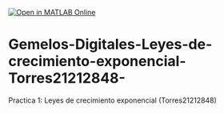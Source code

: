 [![Open in MATLAB Online](https://www.mathworks.com/images/responsive/global/open-in-matlab-online.svg)](https://matlab.mathworks.com/open/github/v1?repo=4l3xand3r-ia/Gemelos-Digitales-Leyes-de-crecimiento-exponencial-Torres21212848-)
# Gemelos-Digitales-Leyes-de-crecimiento-exponencial-Torres21212848-
Practica 1: Leyes de crecimiento exponencial (Torres21212848)
